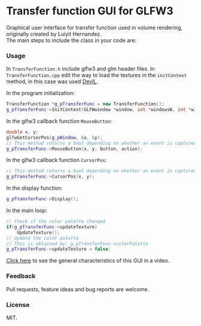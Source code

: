 # Transfer function GUI for GLFW3

Graphical user interface for transfer function used in volume rendering, originally created by Luiyit Hernandez.   
The main steps to include the class in your code are:

### Usage

In `TransferFunction.h` include glfw3 and glm header files. In `TransferFunction.cpp` edit the way to load the textures in the `initContext` method, in this case was used [DevIL](http://openil.sourceforge.net/).

In the program initialization: 
```cpp
TransferFunction *g_pTransferFunc = new TransferFunction();   
g_pTransferFunc->InitContext(GLFWwindow *window, int *windowsW, int *windowsH, int posx, int posy);
```
In the glfw3 callback function `MouseButton`:
```cpp
double x, y;   
glfwGetCursorPos(g_pWindow, &x, &y);   
// This method returns a bool depending on whether an event is captured or not
g_pTransferFunc->MouseButton(x, y, button, action); 
```
In the glfw3 callback function `CursorPos`:
```cpp
// This method returns a bool depending on whether an event is captured or not
g_pTransferFunc->CursorPos(x, y); 
```

In the display function:
```cpp
g_pTransferFunc->Display();
```

In the main loop:
```cpp
// Check if the color palette changed
if(g_pTransferFunc->updateTexture)    
	UpdateTexture();
// Update the color palette
// This is obtained by: g_pTransferFunc->colorPalette
g_pTransferFunc->updateTexture = false;
```

[Click here](https://www.youtube.com/watch?v=2ONEKOq4d0U) to see the general characteristics of this GUI in a video.

### Feedback

Pull requests, feature ideas and bug reports are welcome.

### License

MIT.
